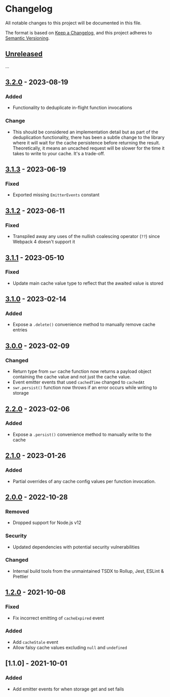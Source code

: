 # Changelog

All notable changes to this project will be documented in this file.

The format is based on [Keep a Changelog](https://keepachangelog.com/en/1.0.0/),
and this project adheres to [Semantic Versioning](https://semver.org/spec/v2.0.0.html).

## [Unreleased]

...

## [3.2.0] - 2023-08-19

### Added

- Functionality to deduplicate in-flight function invocations

### Change

- This should be considered an implementation detail but as part of the deduplication functionality, there has been a subtle change to the library where it will wait for the cache persistence before returning the result. Theoretically, it means an uncached request will be slower for the time it takes to write to your cache. It's a trade-off.

## [3.1.3] - 2023-06-19

### Fixed

- Exported missing `EmitterEvents` constant

## [3.1.2] - 2023-06-11

### Fixed

- Transpiled away any uses of the nullish coalescing operator (`??`) since Webpack 4 doesn't support it

## [3.1.1] - 2023-05-10

### Fixed

- Update main cache value type to reflect that the awaited value is stored

## [3.1.0] - 2023-02-14

### Added

- Expose a `.delete()` convenience method to manually remove cache entries

## [3.0.0] - 2023-02-09

### Changed

- Return type from `swr` cache function now returns a payload object containing the cache value and not just the cache value.
- Event emitter events that used `cachedTime` changed to `cachedAt`
- `swr.persist()` function now throws if an error occurs while writing to storage

## [2.2.0] - 2023-02-06

### Added

- Expose a `.persist()` convenience method to manually write to the cache

## [2.1.0] - 2023-01-26

### Added

- Partial overrides of any cache config values per function invocation.

## [2.0.0] - 2022-10-28

### Removed

- Dropped support for Node.js v12

### Security

- Updated dependencies with potential security vulnerabilities

### Changed

- Internal build tools from the unmaintained TSDX to Rollup, Jest, ESLint & Prettier

## [1.2.0] - 2021-10-08

### Fixed

- Fix incorrect emitting of `cacheExpired` event

### Added

- Add `cacheStale` event
- Allow falsy cache values excluding `null` and `undefined`

## [1.1.0] - 2021-10-01

### Added

- Add emitter events for when storage get and set fails

[unreleased]: https://github.com/jperasmus/stale-while-revalidate-cache/compare/v3.2.0...HEAD
[3.2.0]: https://github.com/jperasmus/stale-while-revalidate-cache/compare/v3.1.2...v3.2.0
[3.1.3]: https://github.com/jperasmus/stale-while-revalidate-cache/compare/v3.1.2...v3.1.3
[3.1.2]: https://github.com/jperasmus/stale-while-revalidate-cache/compare/v3.1.1...v3.1.2
[3.1.1]: https://github.com/jperasmus/stale-while-revalidate-cache/compare/v3.1.0...v3.1.1
[3.1.0]: https://github.com/jperasmus/stale-while-revalidate-cache/compare/v3.0.0...v3.1.0
[3.0.0]: https://github.com/jperasmus/stale-while-revalidate-cache/compare/v2.2.0...v3.0.0
[2.2.0]: https://github.com/jperasmus/stale-while-revalidate-cache/compare/v2.1.0...v2.2.0
[2.1.0]: https://github.com/jperasmus/stale-while-revalidate-cache/compare/v2.0.0...v2.1.0
[2.0.0]: https://github.com/jperasmus/stale-while-revalidate-cache/compare/v1.2.0...v2.0.0
[1.2.0]: https://github.com/jperasmus/stale-while-revalidate-cache/compare/v1.1.0...v1.2.0
